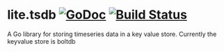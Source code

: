 # lite.tsdb [![GoDoc](https://godoc.org/github.com/dschowta/lite.tsdb?status.svg)](https://godoc.org/github.com/dschowta/lite.tsdb) [![Build Status](https://travis-ci.org/dschowta/lite.tsdb.svg?branch=master)](https://travis-ci.org/dschowta/lite.tsdb)
A Go library for storing timeseries data in a key value store.
Currently the keyvalue store is boltdb
